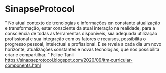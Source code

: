 # SinapseProtocol
" No atual contexto de tecnologias e informações em constante atualização e transformação, estar consciente da atual interação na realidade, para a consciência de todas as ferramentas disponíveis, sua adequada utilização profissional e sua integração com os fatores e recursos, possibilita o progresso pessoal, intelectual e profissional.
E se revela a cada dia um novo horizonte, atualizações constantes e novas tecnologias, que nos possibilita criar e compartilhar. " Felipe Tanii 
https://sinapseprotocol.blogspot.com/2020/09/itm-curricular-components.html
